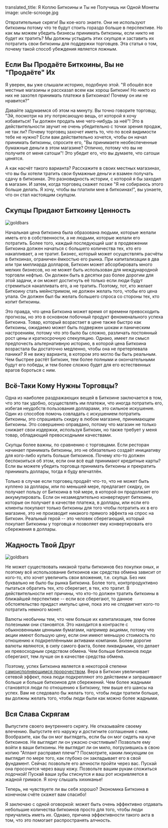 translated_title: Я Коплю Биткоины и Ты не Получишь ни Одной Монеты
image: uncle-scrooge.jpg

Отвратительные скряги! Вы кое-кого знаете. Они не используют биткоины потому что те будут стоить гораздо больше в перспективе. Но как мы можем убедить бизнесы принимать биткоины, если никто не будет их тратить? Мы должны устыдить этих скупцов и заставить их потратить свои биткоины для поддержки торговцев. Эта статья о том, почему такой способ убеждения является ложным.

## Если Вы Продаёте Биткоины, Вы не "Продаёте" Их

Я уверен, вы уже слышали историю, подобную этой. "Я обошёл все местные магазины и рассказал всем как хорош Биткоин! Но никто из них не захотел принимать платежи в Биткоинах! Почему он им не нравится?"

Давайте задумаемся об этом на минуту. Вы точно говорите торговцу, "Эй, посмотри на эту потрясающую вещь, от которой я хочу избавиться! Ты должен продать мне чего-нибудь за неё"! Это в действительности звучит не очень убедительно с точки зрения продаж, не так ли? Почему торговец захочет иметь то, что по всей видимости тебе не нужно? Если вам действительно хочется, чтобы он начал принимать биткоины, спросите его, "Вы принимаете необеспеченные бумажные деньги в этом магазине? Отлично, потому что вы не получите от меня сатоши"! Это убедит его, что вы думаете, что сатоши ценятся.

А как насчёт такого варианта? Расскажите в своих местных магазинах, что вы бы хотели тратить свои бумажные деньги и взамен получать сдачу в биткоинах. Это разновидность истории, с которой я бы заходил в магазин. И затем, когда торговец скажет позже "Я не собираюсь этого больше делать. Я хочу, чтобы вы платили мне в биткоинах!", вы узнаете, что он стал настоящим скупцом.

## Скупцы Придают Биткоину Ценность

<div class="my-4 text-center">
  <img class="img-fluid rounded d-block mx-auto" alt="goldbars" src="/static/img/mempool/im-hoarding-bitcoins-and-no-you-cant-have-any/gold-bars.jpg"/>
</div>

Начальная цена биткоина была образована людьми, которые желали иметь его в собственности, а не людьми, которые желали его потратить. Более того, каждый последующий шаг в продвежении Биткоина должен начаться с большего количества тех, кто его накапливает, а не тратит. Бизнес, который может осуществлять расчёты в биткоинах, ограничен ёмкостью его рынка. При капитализации в два или три миллиарда долларов, Биткоин может абсорбировать много мелких бизнесов, но не может быть использован для международной торговли нефтью. Он должен быть в десятки раз более дорогим для этой задачи, и он может достигнуть её только если люди будут стремиться накапливать его, а не тратить. Поэтому, тот, кто желает Биткоину стать мейнстримом, не должен желать того, чтобы его цена упала. Он должен был бы желать большего спроса со стороны тех, кто копит биткоины.

Это правда, что цена Биткоина может время от времени превосходить прогнозы, но это в основном побочный продукт феноменального успеха Биткоина. Товар, который возрастает в цене также быстро как биткоины, ожидаемо может быть подвержен шокам и паническим настроениям, потому что это было бы сложно, различать постоянный рост цены и краткосрочную спекуляцию. Однако, имеет ли смысл предпочесть альтернативную историю, в которой цена Биткоина возрастала бы достаточно медленно, чтобы она не претерпевала паники? Я не вижу варианта, в котором это могло бы быть реальным. Чем быстрее растёт Биткоин, тем более полными и окончательными будут его победы, и тем более сложно будет для его естественных врагов бороться с ним.

## Всё-Таки Кому Нужны Торговцы?

Одна из наиболее раздражающих вещей в Биткоине заключается в том, что это так удобно, осуществлять им платежи, что иногда потратить его, избегая неудобств пользования долларами, это сильное искушение. Один из способов помочь совладать с искушением потратить биткоины, это спрашивать скидку в любом магазине, принимающем Биткоины. Это совершенно оправдано, потому что магазин не только снижает свои издержки, используя Биткоин, но также требует у меня товар, обладающий превосходными качествами.

Скупцы более важны, по сравнению с торговцами. Если ресторан начинает принимать биткоины, это не обязательно создаёт инициативу для кого-либо купить больше биткоинов. Почему кто-то должен беспокоиться об этом, если они всё ещё принимают кредитные карты? Если вы можете убедить торговца принимать биткоины и прекратить принимать доллары, тогда я буду впечатлён.

Только в случае если торговец продаёт что-то, что не может быть куплено за доллары, или по меньшей мере, предлагает скидку, он получает пользу от Биткоина в той мере, в которой он продолжает его аккумулировать. Если он незамедлительно конвертирует биткоины, которые он получает в качестве платежа, в доллары, или если его клиенты покупают только биткоины для того чтобы потратить их в его магазине, это не производит никакого прямого эффекта на спрос на Биткоин. Реальный герой -- это человек сберегающий, который покупает Биткоины у торговца и позволяет ему конвертировать его сбережения в доллары.

## Жадность Твой Друг

<div class="my-4 text-center">
  <img class="img-fluid rounded d-block mx-auto" alt="goldbars" src="/static/img/mempool/im-hoarding-bitcoins-and-no-you-cant-have-any/dragon.jpg"/>
</div>

Не может существовать никакой траты биткоинов без покупки оных, и поэтому всё использование биткоинов как средства обмена зависит от кого-то, кто хочет увеличить свои вложения, т.е. скупца. Без них буквально не было бы рынка Биткоина. Более того, контрпродуктивно пытаться обратить тех, кто сберегает, в тех, кто тратит. В действительности нет причины, что кто-то должен тратить биткоины в ближайшей перспективе -- если все сберегают, то данное обстоятельство придаст импульс цене, пока это не сподвигнет кого-то потратить немного монет.  

Валюты необычны тем, что чем больше их капитализация, тем более полезными они становятся. Это находится в контрасте с обыкновенными ценными бумагами, например акциями, потому что акции имеют большую цену, если они имеют меньшую стоимость по отношению к подкреплёнными активами компании. Более дорогие валюты являются, в силу самого факта, более ликвидными, что делает их превосходным средством обмена. Чем больше биткоинов люди сберегают, тем лучше он в качестве средства обмена.

Поэтому, успех Биткоина является в некоторой степени [самоисполняющимся пророчеством](http://www.konradsgraf.com/blog1/2013/11/7/hyper-monetization-reloaded-another-round-of-bubble-talk.html). Вера в Биткоин увеличивает сетевой эффект, пока люди подкрепляют это действием и запрашивают больше и больше биткоинов для сбережений. Чем более жадными становятся люди по отношению к Биткоину, тем выше его шансы на успех. Вам не следовало бы желать того, чтобы люди тратили больше, вы должны желать того, чтобы люди были как можно более жадными.

## Вся Слава Скрягам

Выпустите своего внутреннего скрягу. Не отказывайте своему влечению. Выпустите его наружу и достигните соглашения с ним. Вообразите, как бы он мог выглядеть, если бы он мог сидеть на куче биткоинов. Не выглядит ли он ужасно счастливым? Позвольте ему войти в ваши биткоины. Не выглядит ли он мило, погрузившись в свою копию "Атлант расправил плечи"? Посмотрите, каким ликующим он выглядит по мере того, как глубоко он закладывает его в свой фундамент. Сейчас позвольте его алчности пройти через вас. Пускай она просочится через вашу кожу. Позвольте вашим рукам сложиться лодочкой! Пускай ваши зубы стиснутся и ваш рот искривляется в жадной гримасе. Я хочу слышать хихиканье!

Теперь, не чувствуете ли вы себя хорошо? Экономика Биткоина в конечном счёте скажет вам спасибо!

Я заключаю с одной оговоркой: может быть очень эффективно отдавать небольшие количества биткоинов просто для того, чтобы люди приучались иметь их. Однако, причина эффективности такого акта в том, что это помогает распространять алчность.
